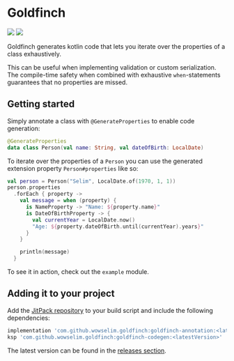# Goldfinch
[![](https://jitpack.io/v/wowselim/goldfinch.svg)](https://jitpack.io/#wowselim/goldfinch)
[![](https://github.com/wowselim/goldfinch/workflows/Build/badge.svg)](https://github.com/wowselim/goldfinch)

Goldfinch generates kotlin code that lets you iterate
over the properties of a class exhaustively.

This can be useful when implementing validation
or custom serialization. The compile-time safety when combined
with exhaustive `when`-statements guarantees that no
properties are missed.

## Getting started
Simply annotate a class with `@GenerateProperties` to
enable code generation:
```kotlin
@GenerateProperties
data class Person(val name: String, val dateOfBirth: LocalDate)
```
To iterate over the properties of a `Person` you can
use the generated extension property `Person#properties`
like so:
```kotlin
val person = Person("Selim", LocalDate.of(1970, 1, 1))
person.properties
  .forEach { property ->
    val message = when (property) {
      is NameProperty -> "Name: ${property.name}"
      is DateOfBirthProperty -> {
        val currentYear = LocalDate.now()
        "Age: ${property.dateOfBirth.until(currentYear).years}"
      }
    }

    println(message)
  }
```

To see it in action, check out the `example` module.

## Adding it to your project
Add the
[JitPack repository](https://jitpack.io/#wowselim/goldfinch)
to your build script and include the following dependencies:

```groovy
implementation 'com.github.wowselim.goldfinch:goldfinch-annotation:<latestVersion>'
ksp 'com.github.wowselim.goldfinch:goldfinch-codegen:<latestVersion>'
```

The latest version can be found in the
[releases section](https://github.com/wowselim/goldfinch/releases/latest).
